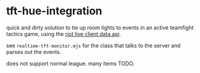 # tft-hue-integration

quick and dirty solution to tie up room lights to events in an active teamfight tactics game, using the [riot live client data api](https://developer.riotgames.com/docs/lol#game-client-api_live-client-data-api).

see `realtime-tft-monitor.mjs` for the class that talks to the server and parses out the events.

does not support normal league. many items TODO.
